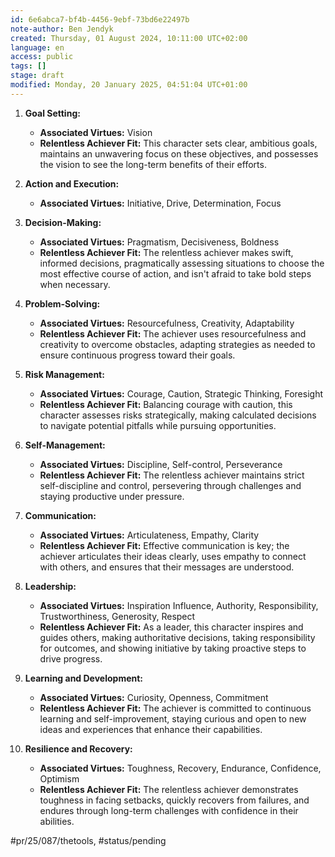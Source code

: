 ```yaml
---
id: 6e6abca7-bf4b-4456-9ebf-73bd6e22497b
note-author: Ben Jendyk
created: Thursday, 01 August 2024, 10:11:00 UTC+02:00
language: en
access: public
tags: []
stage: draft
modified: Monday, 20 January 2025, 04:51:04 UTC+01:00
---
```


1. **Goal Setting:**
	- **Associated Virtues:** Vision
	- **Relentless Achiever Fit:** This character sets clear, ambitious goals, maintains an unwavering focus on these objectives, and possesses the vision to see the long-term benefits of their efforts.

2. **Action and Execution:**
	- **Associated Virtues:** Initiative, Drive, Determination, Focus

3. **Decision-Making:**
	- **Associated Virtues:** Pragmatism, Decisiveness, Boldness
	- **Relentless Achiever Fit:** The relentless achiever makes swift, informed decisions, pragmatically assessing situations to choose the most effective course of action, and isn't afraid to take bold steps when necessary.

4. **Problem-Solving:**
	- **Associated Virtues:** Resourcefulness, Creativity, Adaptability
	- **Relentless Achiever Fit:** The achiever uses resourcefulness and creativity to overcome obstacles, adapting strategies as needed to ensure continuous progress toward their goals.

5. **Risk Management:**
	- **Associated Virtues:** Courage, Caution, Strategic Thinking, Foresight
	- **Relentless Achiever Fit:** Balancing courage with caution, this character assesses risks strategically, making calculated decisions to navigate potential pitfalls while pursuing opportunities.

6. **Self-Management:**
	- **Associated Virtues:** Discipline, Self-control, Perseverance
	- **Relentless Achiever Fit:** The relentless achiever maintains strict self-discipline and control, persevering through challenges and staying productive under pressure.

7. **Communication:**
	- **Associated Virtues:** Articulateness, Empathy, Clarity
	- **Relentless Achiever Fit:** Effective communication is key; the achiever articulates their ideas clearly, uses empathy to connect with others, and ensures that their messages are understood.

8. **Leadership:**
	- **Associated Virtues:** Inspiration Influence, Authority, Responsibility, Trustworthiness, Generosity, Respect
	- **Relentless Achiever Fit:** As a leader, this character inspires and guides others, making authoritative decisions, taking responsibility for outcomes, and showing initiative by taking proactive steps to drive progress.

9. **Learning and Development:**
	- **Associated Virtues:** Curiosity, Openness, Commitment
	- **Relentless Achiever Fit:** The achiever is committed to continuous learning and self-improvement, staying curious and open to new ideas and experiences that enhance their capabilities.

10. **Resilience and Recovery:**
	 - **Associated Virtues:** Toughness, Recovery, Endurance, Confidence, Optimism
	 - **Relentless Achiever Fit:** The relentless achiever demonstrates toughness in facing setbacks, quickly recovers from failures, and endures through long-term challenges with confidence in their abilities.


#pr/25/087/thetools, #status/pending